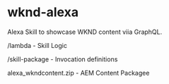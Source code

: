 # wknd-alexa

Alexa Skill to showcase WKND content viia GraphQL.

/lambda - Skill Logic

/skill-package - Invocation definitions

alexa_wkndcontent.zip - AEM Content Packagee
